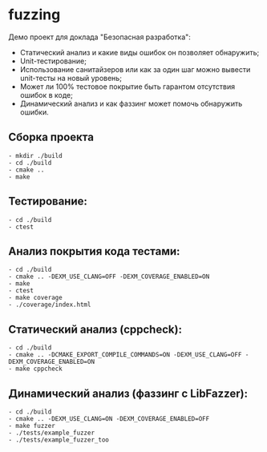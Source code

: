 # fuzzing

Демо проект для доклада "Безопасная разработка":
- Статический анализ и какие виды ошибок он позволяет обнаружить;
- Unit-тестирование;
- Использование санитайзеров или как за один шаг можно вывести unit-тесты на новый уровень;
- Может ли 100% тестовое покрытие быть гарантом отсутствия ошибок в коде;
- Динамический анализ и как фаззинг может помочь обнаружить ошибки.

## Сборка проекта
    - mkdir ./build
    - cd ./build
    - cmake ..
    - make
## Тестирование:
    - cd ./build
    - ctest
## Анализ покрытия кода тестами:
    - cd ./build
    - cmake .. -DEXM_USE_CLANG=OFF -DEXM_COVERAGE_ENABLED=ON
    - make
    - ctest
    - make coverage
    - ./coverage/index.html
## Статический анализ (cppcheck):
    - cd ./build
    - cmake .. -DCMAKE_EXPORT_COMPILE_COMMANDS=ON -DEXM_USE_CLANG=OFF -DEXM_COVERAGE_ENABLED=ON
    - make cppcheck
## Динамический анализ (фаззинг с LibFazzer):
    - cd ./build
    - cmake .. -DEXM_USE_CLANG=ON -DEXM_COVERAGE_ENABLED=OFF
    - make fuzzer
    - ./tests/example_fuzzer
    - ./tests/example_fuzzer_too

